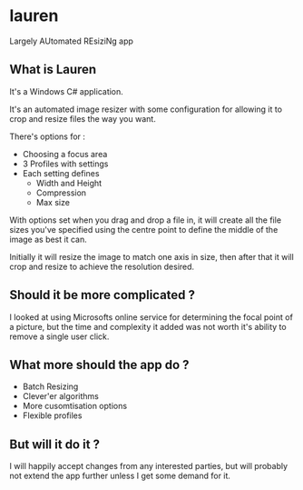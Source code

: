 # lauren
Largely AUtomated REsiziNg app

## What is Lauren
It's a Windows C# application.

It's an automated image resizer with some configuration for allowing it to crop and resize files the way you want.

There's options for :
- Choosing a focus area
- 3 Profiles with settings
- Each setting defines 
  - Width and Height
  - Compression
  - Max size

With options set when you drag and drop a file in, it will create all the file sizes you've specified using the centre point to define the middle of the image as best it can.

Initially it will resize the image to match one axis in size, then after that it will crop and resize to achieve the resolution desired.

## Should it be more complicated ?
I looked at using Microsofts online service for determining the focal point of a picture, but the time and complexity it added was not worth it's ability to remove a single user click.

## What more should the app do ?
- Batch Resizing
- Clever'er algorithms
- More cusomtisation options
- Flexible profiles

## But will it do it ?
I will happily accept changes from any interested parties, but will probably not extend the app further unless I get some demand for it.

